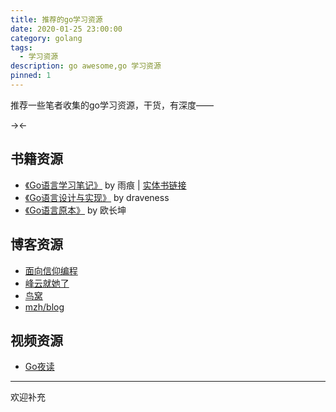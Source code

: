 ```yaml
---
title: 推荐的go学习资源
date: 2020-01-25 23:00:00
category: golang
tags:
  - 学习资源
description: go awesome,go 学习资源
pinned: 1
---
```

推荐一些笔者收集的go学习资源，干货，有深度——
<!-- more -->

-><lazy-image src="/images/goawesome.png" /><-

## 书籍资源
* [《Go语言学习笔记》](https://github.com/qyuhen/book) by 雨痕 | [实体书链接](https://item.jd.com/11944267.html)
* [《Go语言设计与实现》](https://draveness.me/golang/) by draveness
* [《Go语言原本》](https://changkun.de/golang) by 欧长坤

## 博客资源
* [面向信仰编程](https://draveness.me/)
* [峰云就她了](http://xiaorui.cc/)
* [鸟窝](https://colobu.com/)
* [mzh/blog](https://mzh.io/)

## 视频资源
* [Go夜读](https://space.bilibili.com/326749661/)


---
欢迎补充